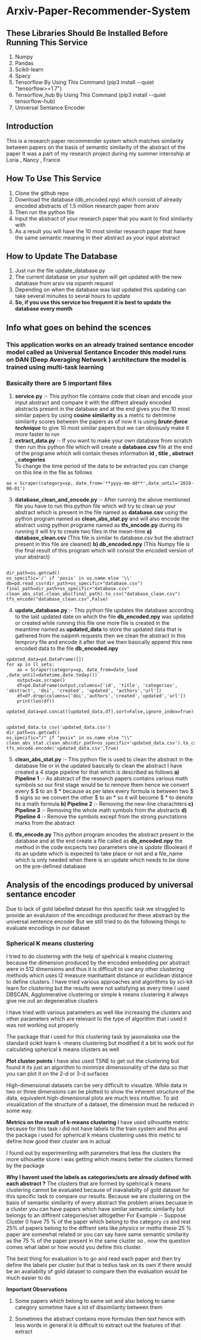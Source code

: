 # Arxiv-Paper-Recommender-System

## These Libraries Should Be Installed Before Running This Service
1. Numpy
2. Pandas 
3. Scikit-learn
4. Spacy 
5. Tensorflow By Using This Command (pip3 install --quiet "tensorflow>=1.7")
6. Tensorflow_hub By Using This Command (pip3 install --quiet tensorflow-hub)
7. Universal Sentance Encoder

## Introduction
This is a research paper recommender system which matches similarity between papers on the basis of semantic similarity of the abstract of the paper 
It was a part of my research project during my summer internship at Loria , Nancy , France

## How To Use This Service 
1. Clone the github repo 
2. Download the database (db_encoded.npy) which consist of already encoded abstracts of 1.5 million research paper from arxiv 
3. Then run the python file 
4. Input the abstract of your research paper that you want to find similarity with 
5. As a result you will have the 10 most similar research paper that have the same semantic meaning in their abstract as your input abstract
## How to Update The Database
1. Just run the file update_database.py 
2. The current database on your system will get updated with the new database from arxiv via oipamh request
3. Depending on when the database was last updated this updating can take several minuites to sevral hours to update
4. **So, if you use this service too frequent it is best to update the database every month**
## Info what goes on behind the scences
### This application works on an already trained sentance encoder model called as Universal Sentance Encoder this model runs on DAN (Deep Averaging Network ) architecture the model is trained using multi-task learning 

### Basically there are 5 important files 
1. **service.py** :-
This python file contains code that clean and encode your input abstract and compare it with the diffrent already encoded abstracts present in the database and at the end gives you the 10 most similar papers by using **cosine similarity** as a metric to detrimine similarity scores between the papers as of now it is using **_brute-force technique_** to give 10 most similar papers but we can obviously make it more faster to run
2. **extract_data.py** :- 
If you want to make your own database from scratch then run this python file which will create a **database.csv** file at the end of the programe which will contain theses information **id , title , abstract , categories**  
To change the time period of the data to be extracted you can change on this line in the file as follows
```
ax = Scraper(category=xp, date_from='**yyyy-mm-dd**',date_until='2019-08-01')

```
3. **database_clean_and_encode.py** :-
After running the above mentioned file you have to run this python file which will try to clean up your abstract which is present in the file named as **database.csv**  using the python program named as **clean_abs_stat.py** and will also encode the abstract using python programe named as **tfs_encode.py** during its running it will try to create two files in the mean-time 
**a) database_clean.csv** (This file is similar to database.csv but the abstract present in this file are cleaned)
**b) db_encoded.npy**     (This Numpy file is the final result of this program which will consist the encoded version of your abstract)

```

dir_path=os.getcwd()
os_specific='/' if 'posix' in os.name else '\\'
db=pd.read_csv(dir_path+os_specific+"database.csv")
final_path=dir_path+os_specific+"database.csv"
clean_abs_stat.clean_abs(final_path).to_csv("database_clean.csv")
tfs_encode("database_clean.csv",False)

```
4. **update_database.py** :-
This python file updates the database according to the last updated date on which the file **db_encoded.npy** was updated or created 
while running this file one more file is created in the meantime named as **updated_data** to store the updated data that is gathered from the oaipmh requests
then we clean the abstract in this temprory file and encode it after that we then basically append this new encoded data to the file **db_encoded.npy**

```
updated_data=pd.DataFrame([])
for xp in ll_sets:
    ax = Scraper(category=xp, date_from=date_load ,date_until=datetime.date.today())
    output=ax.scrape()
    df=pd.DataFrame(output,columns=['id', 'title', 'categories', 'abstract', 'doi', 'created', 'updated', 'authors','url'])
    df=df.drop(columns=['doi','authors','created','updated','url'])
    print(len(df))
    updated_data=pd.concat([updated_data,df],sort=False,ignore_index=True)


updated_data.to_csv('updated_data.csv')
dir_path=os.getcwd()
os_specific="/" if "posix" in os.name else "\\"
clean_abs_stat.clean_abs(dir_path+os_specific+'updated_data.csv').to_csv('updated_data.csv')
tfs_encode.encode('updated_data.csv',True)

```
5. **clean_abs_stat.py** :-
This python file is used to clean the abstract in the database file or in the updated basically to clean the abstract I have created a 4 stage pipeline for that which is described as follows
**a) Pipeline 1** :- As abstract of the research papers contains various math symbols so our first stage would be to remove them hence we convert every $ $ to an $ * because as per latex every formula is between two $ $ signs so we convert the other $ to an * so it will become $ * to denote its a math formula
**b) Pipeline 2** :-  Removing the new-line charachters
**c) Pipeline 3** :- Removing the whole math symbols from the abstracts
**d) Pipeline 4** :- Remove the symbols except from the strong punctations marks from the abstract

6. **tfs_encode.py**
 This python program encodes the abstract present in the database and at the end create a file called as **db_encoded.npy** 
 the method in the code excpects two parameters one is _update_ (Boolean) if its an update which is expected to take place or not and a
 file_name which is only needed when there is an update which needs to be done on the pre-defined database

## Analysis of the encodings produced by universal sentance encoder

Due to lack of gold labelled dataset for this specific task we struggled to provide an evalutaion of the encodings produced for these abstract by the universal sentence encoder 
But we still tried to do the following things to evaluate encodings in our dataset 

### Spherical K means clustering 

I tried to do clustering with the help of spehrical k means clustering because the dimension produced by the encoded embedding per abstract were in 512 dimensions and thus it is difficult to use any other clustering methods which uses l2 measure manhattant distance or euclidean distance to define clusters.
I have tried various approaches and algorithms by sci-kit learn for clustering but the results were not satisfying as every time I used DBSCAN, Agglomerative clustering or simple k means clustering it always give me out an degenerative clusters 

I have tried with various parameters as well like increasing the clusters and other parameters which are relevant to the type of algorithm that i used it was not working out properly

The package that i used for this clustering task by jasonalaska use the standard scikit learn k -means clustering but modified it a bit to work out for calculating spherical k means clusters as well

**Plot cluster points**
I have also used TSNE to get out the clustering but found it its just an algorithm to minimize dimensionality of the data so that you can plot it on the 2-d or 3-d surfaces

High-dimensional datasets can be very difficult to visualize. While data in two or three dimensions can be plotted to show the inherent structure of the data, equivalent high-dimensional plots are much less intuitive. To aid visualization of the structure of a dataset, the dimension must be reduced in some way.

**Metrics on the result of k-means clustering**
I have used silhouette metric because for this task i did not have labels to the train system and this and the package i used for spherical k means clustering uses this metric to define how good their cluster are in actual

I found out by experimenting with parameters that less the clusters the more silhouette score i was getting which means better the clusters formed by the package

**Why I havent used the labels as categories/sets are already defined with each abstract ?**
The clusters that are formed by spehrical k means clustering cannot be evaluated because of inavaliabilty of gold dataset for this specific task to compare our results.
Because we are clustering on the basis of semantic similarity of every abstract the problem arises becuase in a cluster you can have papers which have similar semantic similarity but belongs to an diffirent categories/set alltogether 
For Example :- Suppose Cluster 0 have 75 % of the paper which belong to the category _cs_ and rest 25% of papers belong to the diffrent sets like _physics or maths_ these 25 % paper are somewhat related or you can say have same semantic similarity as the 75 % of the paper present in the same cluster so , now the question comes what label or how would you define this cluster.

The best thing for evaluation is to go and read each paper and then try define the labels per cluster but that is tedius task on its own 
if there would be an avaliabilty of gold dataset to compare then the evaluation would be much easier to do 


**Important Observations**
1. Some papers which belong to same set and also belong to same category sometime have a lot of dissimilarity between them

2. Sometimes the abstract contains more formulas then text hence with less words in general it is difficult to extract out the features of that extract















